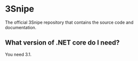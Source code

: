 # 3Snipe
The official 3Snipe repository that contains the source code and documentation.

## What version of .NET core do I need?
You need 3.1.
